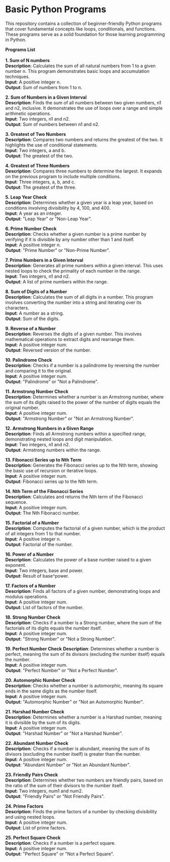 # Basic Python Programs
This repository contains a collection of beginner-friendly Python programs that cover fundamental concepts like loops, conditionals, and functions. These programs serve as a solid foundation for those learning programming in Python.

**Programs List**<br>
<br>
**1. Sum of N numbers**<br>
**Description**: Calculates the sum of all natural numbers from 1 to a given number n. This program demonstrates basic loops and accumulation techniques.<br>
**Input**: A positive integer n.<br>
**Output**: Sum of numbers from 1 to n.

**2. Sum of Numbers in a Given Interval**<br>
**Description**: Finds the sum of all numbers between two given numbers, n1 and n2, inclusive. It demonstrates the use of loops over a range and simple arithmetic operations.<br>
**Input**: Two integers, n1 and n2.<br>
**Output**: Sum of numbers between n1 and n2.

**3. Greatest of Two Numbers**<br>
**Description**: Compares two numbers and returns the greatest of the two. It highlights the use of conditional statements.<br>
**Input**: Two integers, a and b.<br>
**Output**: The greatest of the two.

**4. Greatest of Three Numbers**<br>
**Description**: Compares three numbers to determine the largest. It expands on the previous program to include multiple conditions.<br>
**Input**: Three integers, a, b, and c.<br>
**Output**: The greatest of the three.

**5. Leap Year Check**<br>
**Description**: Determines whether a given year is a leap year, based on conditions involving divisibility by 4, 100, and 400.<br>
**Input**: A year as an integer.<br>
**Output**: "Leap Year" or "Non-Leap Year".

**6. Prime Number Check**<br>
**Description**: Checks whether a given number is a prime number by verifying if it is divisible by any number other than 1 and itself.<br>
**Input**: A positive integer n.<br>
**Output**: "Prime Number" or "Non-Prime Number".

**7. Prime Numbers in a Given Interval**<br>
**Description**: Generates all prime numbers within a given interval. This uses nested loops to check the primality of each number in the range.<br>
**Input**: Two integers, n1 and n2.<br>
**Output**: A list of prime numbers within the range.

**8. Sum of Digits of a Number**<br>
**Description**: Calculates the sum of all digits in a number. This program involves converting the number into a string and iterating over its characters.<br>
**Input**: A number as a string.<br>
**Output**: Sum of the digits.

**9. Reverse of a Number**<br>
**Description**: Reverses the digits of a given number. This involves mathematical operations to extract digits and rearrange them.<br>
**Input**: A positive integer num.<br>
**Output**: Reversed version of the number.

**10. Palindrome Check**<br>
**Description**: Checks if a number is a palindrome by reversing the number and comparing it to the original.<br>
**Input**: A positive integer num.<br>
**Output**: "Palindrome" or "Not a Palindrome".

**11. Armstrong Number Check**<br>
**Description**: Determines whether a number is an Armstrong number, where the sum of its digits raised to the power of the number of digits equals the original number.<br>
**Input**: A positive integer num.<br>
**Output**: "Armstrong Number" or "Not an Armstrong Number".

**12. Armstrong Numbers in a Given Range**<br>
**Description**: Finds all Armstrong numbers within a specified range, demonstrating nested loops and digit manipulation.<br>
**Input**: Two integers, n1 and n2.<br>
**Output**: Armstrong numbers within the range.

**13. Fibonacci Series up to Nth Term**<br>
**Description**: Generates the Fibonacci series up to the Nth term, showing the basic use of recursion or iterative loops.<br>
**Input**: A positive integer num.<br>
**Output**: Fibonacci series up to the Nth term.

**14. Nth Term of the Fibonacci Series**<br>
**Description**: Calculates and returns the Nth term of the Fibonacci sequence.<br>
**Input**: A positive integer num.<br>
**Output**: The Nth Fibonacci number.

**15. Factorial of a Number**<br>
**Description**: Computes the factorial of a given number, which is the product of all integers from 1 to that number.<br>
**Input**: A positive integer n.<br>
**Output**: Factorial of the number.

**16. Power of a Number**<br>
**Description**: Calculates the power of a base number raised to a given exponent.<br>
**Input**: Two integers, base and power.<br>
**Output**: Result of base^power.

**17. Factors of a Number**<br>
**Description**: Finds all factors of a given number, demonstrating loops and modulus operations.<br>
**Input**: A positive integer num.<br>
**Output**: List of factors of the number.

**18. Strong Number Check**<br>
**Description**: Checks if a number is a Strong number, where the sum of the factorials of its digits equals the number itself.<br>
**Input**: A positive integer num.<br>
**Output**: "Strong Number" or "Not a Strong Number".

**19. Perfect Number Check**
**Description**: Determines whether a number is perfect, meaning the sum of its divisors (excluding the number itself) equals the number.<br>
**Input**: A positive integer num.<br>
**Output**: "Perfect Number" or "Not a Perfect Number".

**20. Automorphic Number Check**<br>
**Description**: Checks whether a number is automorphic, meaning its square ends in the same digits as the number itself.<br>
**Input**: A positive integer num.<br>
**Output**: "Automorphic Number" or "Not an Automorphic Number".

**21. Harshad Number Check**<br>
**Description**: Determines whether a number is a Harshad number, meaning it is divisible by the sum of its digits.<br>
**Input**: A positive integer num.<br>
**Output**: "Harshad Number" or "Not a Harshad Number".

**22. Abundant Number Check**<br>
**Description**: Checks if a number is abundant, meaning the sum of its divisors (excluding the number itself) is greater than the number.<br>
**Input**: A positive integer num.<br>
**Output**: "Abundant Number" or "Not an Abundant Number".

**23. Friendly Pairs Check**<br>
**Description**: Determines whether two numbers are friendly pairs, based on the ratio of the sum of their divisors to the number itself.<br>
**Input**: Two integers, num1 and num2.<br>
**Output**: "Friendly Pairs" or "Not Friendly Pairs".

**24. Prime Factors**<br>
**Description**: Finds the prime factors of a number by checking divisibility and using nested loops.<br>
**Input**: A positive integer num.<br>
**Output**: List of prime factors.

**25. Perfect Square Check**<br>
**Description**: Checks if a number is a perfect square.<br>
**Input**: A positive integer num.<br>
**Output**: "Perfect Square" or "Not a Perfect Square".
